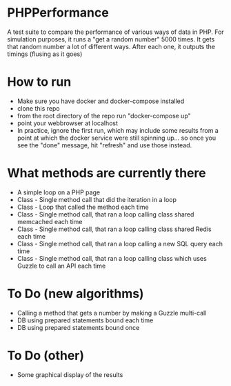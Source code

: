 # PHPPerformance
A test suite to compare the performance of various ways of data in PHP.
For simulation purposes, it runs a "get a random number" 5000 times.
It gets that random number a lot of different ways. After each one, it outputs the timings (flusing as it goes)


# How to run

- Make sure you have docker and docker-compose installed
- clone this repo
- from the root directory of the repo run "docker-compose up"
- point your webbrowser at localhost
- In practice, ignore the first run, which may include some results from a point at which the docker service were still spinning up... so once you see the "done" message, hit "refresh" and use those instead.


# What methods are currently there

- A simple loop on a PHP page
- Class - Single method call that did the iteration in a loop
- Class - Loop that called the method each time
- Class - Single method call, that ran a loop calling class shared memcached each time
- Class - Single method call, that ran a loop calling class shared Redis each time
- Class - Single method call, that ran a loop calling a new SQL query each time
- Class - Single method call, that ran a loop calling class which uses Guzzle to call an API each time


# To Do (new algorithms)

- Calling a method that gets a number by making a Guzzle multi-call
- DB using prepared statements bound each time
- DB using prepared statements bound once

# To Do (other)

- Some graphical display of the results
